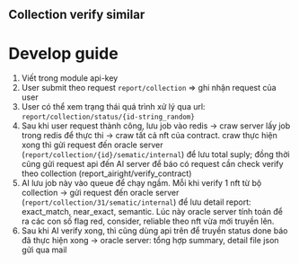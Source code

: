 Collection verify similar
---

# Develop guide

1. Viết trong module api-key
1. User submit theo request `report/collection` => ghi nhận request của user
1. User có thể xem trạng thái quá trình xử lý qua url: `report/collection/status/{id-string_random}`
1. Sau khi user request thành công, lưu job vào redis -> craw server lấy job trong redis để thực thi -> craw tất cả nft của contract. craw thực hiện xong thì gửi request đến oracle server (`report/collection/{id}/sematic/internal`) để lưu total suply; đồng thời cũng gửi request api đến AI server để báo có request cần check verify theo collection (report_airight/verify_contract)
1. AI lưu job này vào queue để chạy ngầm. Mỗi khi verify 1 nft từ bộ collection -> gửi request đến oracle server (`report/collection/31/sematic/internal`) để lưu detail report: exact_match, near_exact, semantic. Lúc này oracle server tính toán để ra các con số flag red, consider, reliable theo nft vừa mới truyền lên.
1. Sau khi AI verify xong, thì cũng dùng api trên để truyền status done báo đã thực hiện xong -> oracle server: tổng hợp summary, detail file json gửi qua mail
